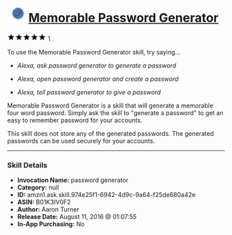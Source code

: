 # &nbsp;<img src="skill_icon" alt="Memorable Password Generator icon" width="36"> [Memorable Password Generator](http://alexa.amazon.com/#skills/amzn1.ask.skill.974e25f1-6942-4d9c-9a64-f25de680a42e)
![5 stars](../../images/ic_star_black_18dp_1x.png)![5 stars](../../images/ic_star_black_18dp_1x.png)![5 stars](../../images/ic_star_black_18dp_1x.png)![5 stars](../../images/ic_star_black_18dp_1x.png)![5 stars](../../images/ic_star_black_18dp_1x.png) 1

To use the Memorable Password Generator skill, try saying...

* *Alexa, ask password generator to generate a password*

* *Alexa, open password generator and create a password*

* *Alexa, tell password generator to give a password*

Memorable Password Generator is a skill that will generate a memorable four word password. Simply ask the skill to "generate a password" to get an easy to remember password for your accounts. 

This skill does not store any of the generated passwords. The generated passwords can be used securely for your accounts.

***

### Skill Details

* **Invocation Name:** password generator
* **Category:** null
* **ID:** amzn1.ask.skill.974e25f1-6942-4d9c-9a64-f25de680a42e
* **ASIN:** B01K3IV0F2
* **Author:** Aaron Turner
* **Release Date:** August 11, 2016 @ 01:07:55
* **In-App Purchasing:** No
